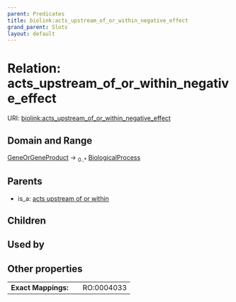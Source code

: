 ```yaml
---
parent: Predicates
title: biolink:acts_upstream_of_or_within_negative_effect
grand_parent: Slots
layout: default
---
```


# Relation: acts_upstream_of_or_within_negative_effect




URI: [biolink:acts_upstream_of_or_within_negative_effect](https://w3id.org/biolink/acts_upstream_of_or_within_negative_effect)

## Domain and Range

[GeneOrGeneProduct](GeneOrGeneProduct.md) ->  <sub>0..\*</sub> [BiologicalProcess](BiologicalProcess.md)

## Parents

 *  is_a: [acts upstream of or within](acts_upstream_of_or_within.md)

## Children


## Used by


## Other properties

|  |  |  |
| --- | --- | --- |
| **Exact Mappings:** | | RO:0004033 |

